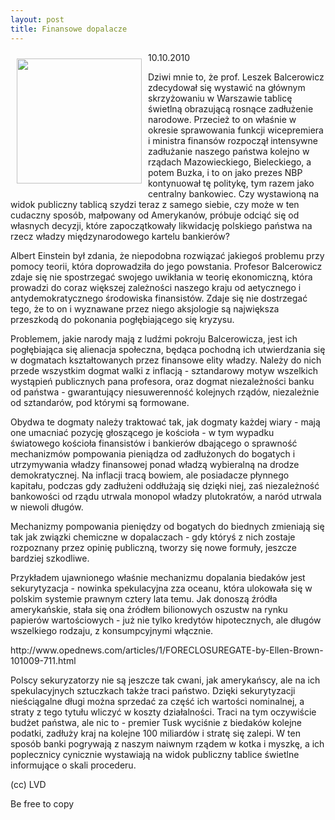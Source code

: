 ```yaml
---
layout: post
title: Finansowe dopalacze
---
```


<p><img src="{{site.baseurl}}\articles\pictures\465.witaminy.jpg" align="left" style="margin: 10px 10px" width="200"><!--49-->
10.10.2010</p><p>Dziwi mnie to, że prof. Leszek Balcerowicz zdecydował się wystawić na głównym skrzyżowaniu w Warszawie tablicę świetlną obrazującą rosnące zadłużenie narodowe. Przecież to on właśnie w okresie sprawowania funkcji wicepremiera i ministra finansów rozpoczął intensywne zadłużanie naszego państwa kolejno w rządach Mazowieckiego, Bieleckiego, a potem Buzka, i to on jako prezes NBP kontynuował tę politykę, tym razem jako centralny bankowiec. Czy wystawioną na widok publiczny tablicą szydzi teraz z samego siebie, czy może w ten cudaczny sposób, małpowany od Amerykanów, próbuje odciąć się od własnych decyzji, które zapoczątkowały likwidację polskiego państwa na rzecz władzy międzynarodowego kartelu bankierów?</p><p>Albert Einstein był zdania, że niepodobna rozwiązać jakiegoś problemu przy pomocy teorii, która doprowadziła do jego powstania. Profesor Balcerowicz zdaje się nie spostrzegać swojego uwikłania w teorię ekonomiczną, która prowadzi do coraz większej zależności naszego kraju od aetycznego i antydemokratycznego środowiska finansistów. Zdaje się nie dostrzegać tego, że to on i wyznawane przez niego aksjologie są największa przeszkodą do pokonania pogłębiającego się kryzysu.</p><p>Problemem, jakie narody mają z ludźmi pokroju Balcerowicza, jest ich pogłębiająca się alienacja społeczna, będąca pochodną ich utwierdzania się w dogmatach kształtowanych przez finansowe elity władzy. Należy do nich przede wszystkim dogmat walki z inflacją - sztandarowy motyw wszelkich wystąpień publicznych pana profesora, oraz dogmat niezależności banku od państwa - gwarantujący niesuwerenność kolejnych rządów, niezależnie od sztandarów, pod którymi są formowane.</p><p>Obydwa te dogmaty należy traktować tak, jak dogmaty każdej wiary - mają one umacniać pozycję głoszącego je kościoła - w tym wypadku światowego kościoła finansistów i bankierów dbającego o sprawność mechanizmów pompowania pieniądza od zadłużonych do bogatych i utrzymywania władzy finansowej ponad władzą wybieralną na drodze demokratycznej. Na inflacji tracą bowiem, ale posiadacze płynnego kapitału, podczas gdy zadłużeni oddłużają się dzięki niej, zaś niezależność bankowości od rządu utrwala monopol władzy plutokratów, a naród utrwala w niewoli długów.</p><p>Mechanizmy pompowania pieniędzy od bogatych do biednych zmieniają się tak jak związki chemiczne w dopalaczach - gdy któryś z nich zostaje rozpoznany przez opinię publiczną, tworzy się nowe formuły, jeszcze bardziej szkodliwe.</p><p>Przykładem ujawnionego właśnie mechanizmu dopalania biedaków jest sekurytyzacja - nowinka spekulacyjna zza oceanu, która ulokowała się w polskim systemie prawnym cztery lata temu. Jak donoszą źródła amerykańskie, stała się ona źródłem bilionowych oszustw na rynku papierów wartościowych - już nie tylko kredytów hipotecznych, ale długów wszelkiego rodzaju, z konsumpcyjnymi włącznie.</p><p>http://www.opednews.com/articles/1/FORECLOSUREGATE-by-Ellen-Brown-101009-711.html</p><p>Polscy sekuryzatorzy nie są jeszcze tak cwani, jak amerykańscy, ale na ich spekulacyjnych sztuczkach także traci państwo. Dzięki sekurytyzacji nieściągalne długi można sprzedać za część ich wartości nominalnej, a straty z tego tytułu wliczyć w koszty działalności. Traci na tym oczywiście budżet państwa, ale nic to - premier Tusk wyciśnie z biedaków kolejne podatki, zadłuży kraj na kolejne 100 miliardów i stratę się zalepi. W ten sposób banki pogrywają z naszym naiwnym rządem w kotka i myszkę, a ich poplecznicy cynicznie wystawiają na widok publiczny tablice świetlne informujące o skali procederu.</p><p>(cc) LVD</p><p>Be free to copy</p>